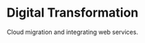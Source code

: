 ---
sort_key: 2
layout: "category"
title: "Digital Transformation"
heading: "Digital Transformation"
subtitle: "Cloud migration and integrating web services."
---